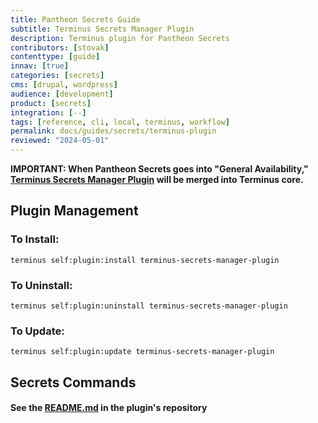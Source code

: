 ```yaml
---
title: Pantheon Secrets Guide
subtitle: Terminus Secrets Manager Plugin
description: Terminus plugin for Pantheon Secrets
contributors: [stovak]
contenttype: [guide]
innav: [true]
categories: [secrets]
cms: [drupal, wordpress]
audience: [development]
product: [secrets]
integration: [--]
tags: [reference, cli, local, terminus, workflow]
permalink: docs/guides/secrets/terminus-plugin
reviewed: "2024-05-01"
---
```


**IMPORTANT: When Pantheon Secrets goes into "General Availability," [Terminus Secrets Manager Plugin]( https://github.com/pantheon-systems/terminus-secrets-manager-plugin) will be merged into Terminus core.**

## Plugin Management

### To Install:

```
terminus self:plugin:install terminus-secrets-manager-plugin
```

### To Uninstall:

```
terminus self:plugin:uninstall terminus-secrets-manager-plugin
```

### To Update:

```
terminus self:plugin:update terminus-secrets-manager-plugin
```

## Secrets Commands

#### See the [README.md](https://github.com/pantheon-systems/terminus-secrets-manager-plugin#site-secrets-commands) in the plugin's repository
